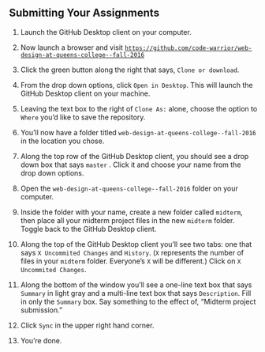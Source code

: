 ## Submitting Your Assignments

1. Launch the GitHub Desktop client on your computer.

2. Now launch a browser and visit [`https://github.com/code-warrior/web-design-at-queens-college--fall-2016`](https://github.com/code-warrior/web-design-at-queens-college--fall-2016)

3. Click the green button along the right that says, `Clone or download`.

4. From the drop down options, click `Open in Desktop`. This will launch the GitHub Desktop client on your machine.

5. Leaving the text box to the right of `Clone As:` alone, choose the option to `Where` you’d like to save the repository.

6. You’ll now have a folder titled `web-design-at-queens-college--fall-2016` in the location you chose.

7. Along the top row of the GitHub Desktop client, you should see a drop down box that says `master` . Click it and choose your name from the drop down options.

8. Open the `web-design-at-queens-college--fall-2016` folder on your computer.

9. Inside the folder with your name, create a new folder called `midterm`, then place all your midterm project files in the new `midterm` folder. Toggle back to the GitHub Desktop client.

10. Along the top of the GitHub Desktop client you’ll see two tabs: one that says `X Uncommited Changes` and `History`. (`X` represents the number of files in your `midterm` folder. Everyone’s `X` will be different.) Click on `X Uncommited Changes`.

11. Along the bottom of the window you’ll see a one-line text box that says `Summary` in light gray and a multi-line text box that says `Description`. Fill in only the `Summary` box. Say something to the effect of, “Midterm project submission.”

12. Click `Sync` in the upper right hand corner.

13. You’re done.
